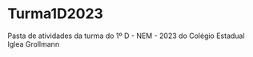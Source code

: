 # Turma1D2023
Pasta de atividades da turma do 1º D - NEM - 2023 do Colégio Estadual Iglea Grollmann
